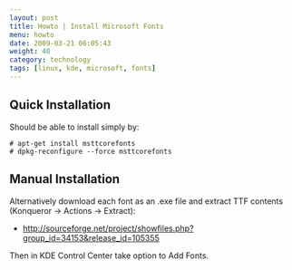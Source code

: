 ```yaml
---
layout: post
title: Howto | Install Microsoft Fonts
menu: howto
date: 2009-03-21 06:05:43
weight: 40
category: technology
tags: [linux, kde, microsoft, fonts]
---
```


## Quick Installation

Should be able to install simply by:

    # apt-get install msttcorefonts
    # dpkg-reconfigure --force msttcorefonts

## Manual Installation

Alternatively download each font as an .exe file and extract TTF contents (Konqueror &rarr; Actions &rarr; Extract):

   * http://sourceforge.net/project/showfiles.php?group_id=34153&release_id=105355

Then in KDE Control Center take option to Add Fonts.
